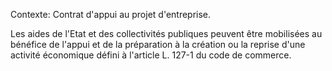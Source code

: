 Contexte: Contrat d'appui au projet d'entreprise.

Les aides de l'Etat et des collectivités publiques peuvent être mobilisées au bénéfice de l'appui et de la préparation à la création ou la reprise d'une activité économique défini à l'article L. 127-1 du code de commerce.